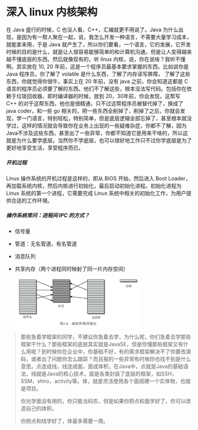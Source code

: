 # 深入 linux 内核架构

在 Java 盛行的时候，C 也没人看，C++，汇编就更不用说了。Java 为什么出现，是因为有一帮人聚在一起，说，我怎么开发一种语言，不需要大量学习成本，就能拿来用，于是 Java 就产生了，所以你们要看，一个语言，它的发展，它开发时候的目的是什么，就是让人很容易能够简单的和计算机沟通，但是让人变得越来越不懂底层的东西。然后就像现有的，听 linux 内核，说，你在说啥？我听不懂啊。其实放在 10, 20 年前，这是一个程序员最基本要求掌握的东西。比如说你是 Java 程序员，你了解了 volatile 是什么东西，了解了内存读写屏障， 了解了这些东西，你就觉得你很牛，事实上在 20 年前，没有 java 之前，你会知道这都是 C 语言的程序员必须要了解的东西。他们不了解这些，根本没法写代码。包括你在依赖于垃圾回收器、即时编译器的时候，放到 20，30年前，你会发现，这帮写 C++ 的对于这帮东西，他也是很精通，只不过这帮程序员被替代掉了，换成了 java coder，和一些 go 相关的，把一些东西全削掉了，削掉了之后，你就会发现，学一门语言，特别轻松，特别简单，但是底层逻辑全部忘掉了，甚至根本就没学过，这样的情况就会导致你在业务上出现的一些疑难杂症，你都不了解，因为Java不涉及这些东西，甚至出了一些异常，你都不知道它是用来干啥的，所以这就是为什么要学底层。当然你不学底层，也可以很好地工作只不过你学底层是为了更好地享受生活，享受程序而已。

##### 开机过程

Linux 操作系统的开机过程是这样的，即从 BIOS 开始，然后进入 Boot Loader，再加载系统内核，然后内核进行初始化，最后启动初始化进程。初始化进程为 Linux 系统的第一个进程，它需要完成 Linux 系统中相关的初始化工作，为用户提供合适的工作环境。

##### 操作系统常问：进程间 IPC 的方式？

- 信号量

- 管道：无名管道，有名管道

- 消息队列

- 共享内存（两个进程同时映射了同一片内存空间）

  <img src="../../images/image-20210712162301197.png" alt="image-20210712162301197" style="zoom:33%;" />



> 那些急着学框架的同学，不建议你急着去学，为什么呢，你们急着去学那些框架干什么？那些框架的底层其实就是JavaSE，但是你懂那些框架又有什么用呢？到时候你在企业中，你基础不好，有的需求框架解决不了你要改源码，或者出了问题你怎么跟踪？而且报的一些异常有时候你也找不到是什么意思。点连成线，线连成面，面成体积，在Java中，点就是Java的基础语法，线就是Java的核心技术，面是各类封装了底层的框架，如SSH，SSM，shiro，activity等。体，就是灵活使用各个面搭建一个实体物，也就是项目。
>
> 你光学面没有用的，你只能当码农，但是如果你把点和面学好了，你可以改造自己的体积。
>
> 你把点和线学好了，体最多需要一周。
